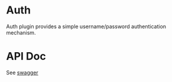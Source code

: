 # Auth

Auth plugin provides a simple username/password authentication mechanism.

# API Doc

See [swagger](https://github.com/lab5e/gmqtt/blob/master/plugin/auth/swagger)
